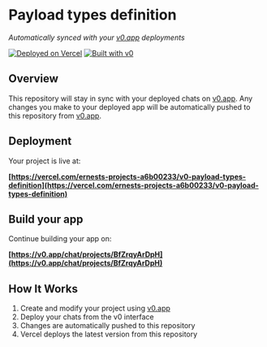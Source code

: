 # Payload types definition

*Automatically synced with your [v0.app](https://v0.app) deployments*

[![Deployed on Vercel](https://img.shields.io/badge/Deployed%20on-Vercel-black?style=for-the-badge&logo=vercel)](https://vercel.com/ernests-projects-a6b00233/v0-payload-types-definition)
[![Built with v0](https://img.shields.io/badge/Built%20with-v0.app-black?style=for-the-badge)](https://v0.app/chat/projects/BfZrqyArDpH)

## Overview

This repository will stay in sync with your deployed chats on [v0.app](https://v0.app).
Any changes you make to your deployed app will be automatically pushed to this repository from [v0.app](https://v0.app).

## Deployment

Your project is live at:

**[https://vercel.com/ernests-projects-a6b00233/v0-payload-types-definition](https://vercel.com/ernests-projects-a6b00233/v0-payload-types-definition)**

## Build your app

Continue building your app on:

**[https://v0.app/chat/projects/BfZrqyArDpH](https://v0.app/chat/projects/BfZrqyArDpH)**

## How It Works

1. Create and modify your project using [v0.app](https://v0.app)
2. Deploy your chats from the v0 interface
3. Changes are automatically pushed to this repository
4. Vercel deploys the latest version from this repository
